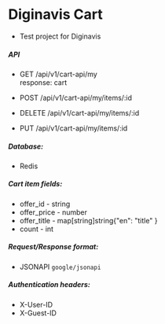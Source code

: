 # Diginavis Cart 

- Test project for Diginavis

##### API
- GET /api/v1/cart-api/my  
response: cart
- POST /api/v1/cart-api/my/items/:id

- DELETE /api/v1/cart-api/my/items/:id
- PUT /api/v1/cart-api/my/items/:id
  
##### Database:
- Redis
  
##### Cart item fields:
- offer_id - string
- offer_price - number
- offer_title - map[string]string{"en": "title" }
- count - int
  
##### Request/Response format: 
- JSONAPI `google/jsonapi`
  
##### Authentication headers:
- X-User-ID
- X-Guest-ID